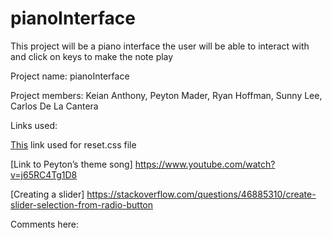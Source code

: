 # pianoInterface
This project will be a piano interface the user will be able to interact with and click on keys to make the note play

Project name: pianoInterface

Project members: Keian Anthony, Peyton Mader, Ryan Hoffman, Sunny Lee, Carlos De La Cantera

Links used:

[This](https://meyerweb.com/eric/tools/css/reset/) link used for reset.css file

[Link to Peyton’s theme song] https://www.youtube.com/watch?v=j65RC4Tg1D8

[Creating a slider] https://stackoverflow.com/questions/46885310/create-slider-selection-from-radio-button

Comments here:

